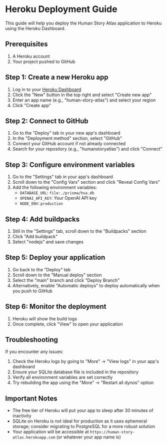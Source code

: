 # Heroku Deployment Guide

This guide will help you deploy the Human Story Atlas application to Heroku using the Heroku Dashboard.

## Prerequisites

1. A Heroku account
2. Your project pushed to GitHub

## Step 1: Create a new Heroku app

1. Log in to your [Heroku Dashboard](https://dashboard.heroku.com/)
2. Click the "New" button in the top right and select "Create new app"
3. Enter an app name (e.g., "human-story-atlas") and select your region
4. Click "Create app"

## Step 2: Connect to GitHub

1. Go to the "Deploy" tab in your new app's dashboard
2. In the "Deployment method" section, select "GitHub"
3. Connect your GitHub account if not already connected
4. Search for your repository (e.g., "humanstoryatlas") and click "Connect"

## Step 3: Configure environment variables

1. Go to the "Settings" tab in your app's dashboard
2. Scroll down to the "Config Vars" section and click "Reveal Config Vars"
3. Add the following environment variables:
   - `DATABASE_URL`: `file:./prisma/hsa.db`
   - `OPENAI_API_KEY`: Your OpenAI API key
   - `NODE_ENV`: `production`

## Step 4: Add buildpacks

1. Still in the "Settings" tab, scroll down to the "Buildpacks" section
2. Click "Add buildpack"
3. Select "nodejs" and save changes

## Step 5: Deploy your application

1. Go back to the "Deploy" tab
2. Scroll down to the "Manual deploy" section
3. Select the "main" branch and click "Deploy Branch"
4. Alternatively, enable "Automatic deploys" to deploy automatically when you push to GitHub

## Step 6: Monitor the deployment

1. Heroku will show the build logs
2. Once complete, click "View" to open your application

## Troubleshooting

If you encounter any issues:

1. Check the Heroku logs by going to "More" → "View logs" in your app's dashboard
2. Ensure your SQLite database file is included in the repository
3. Verify all environment variables are set correctly
4. Try rebuilding the app using the "More" → "Restart all dynos" option

## Important Notes

- The free tier of Heroku will put your app to sleep after 30 minutes of inactivity
- SQLite on Heroku is not ideal for production as it uses ephemeral storage; consider migrating to PostgreSQL for a more robust solution
- Your application will be accessible at `https://human-story-atlas.herokuapp.com` (or whatever your app name is) 